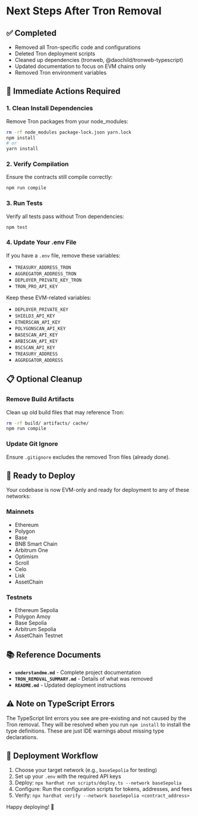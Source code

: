 # Next Steps After Tron Removal

## ✅ Completed
- Removed all Tron-specific code and configurations
- Deleted Tron deployment scripts
- Cleaned up dependencies (tronweb, @daochild/tronweb-typescript)
- Updated documentation to focus on EVM chains only
- Removed Tron environment variables

## 🔄 Immediate Actions Required

### 1. Clean Install Dependencies
Remove Tron packages from your node_modules:
```bash
rm -rf node_modules package-lock.json yarn.lock
npm install
# or
yarn install
```

### 2. Verify Compilation
Ensure the contracts still compile correctly:
```bash
npm run compile
```

### 3. Run Tests
Verify all tests pass without Tron dependencies:
```bash
npm test
```

### 4. Update Your .env File
If you have a `.env` file, remove these variables:
- `TREASURY_ADDRESS_TRON`
- `AGGREGATOR_ADDRESS_TRON`
- `DEPLOYER_PRIVATE_KEY_TRON`
- `TRON_PRO_API_KEY`

Keep these EVM-related variables:
- `DEPLOYER_PRIVATE_KEY`
- `SHIELD3_API_KEY`
- `ETHERSCAN_API_KEY`
- `POLYGONSCAN_API_KEY`
- `BASESCAN_API_KEY`
- `ARBISCAN_API_KEY`
- `BSCSCAN_API_KEY`
- `TREASURY_ADDRESS`
- `AGGREGATOR_ADDRESS`

## 📋 Optional Cleanup

### Remove Build Artifacts
Clean up old build files that may reference Tron:
```bash
rm -rf build/ artifacts/ cache/
npm run compile
```

### Update Git Ignore
Ensure `.gitignore` excludes the removed Tron files (already done).

## 🚀 Ready to Deploy

Your codebase is now EVM-only and ready for deployment to any of these networks:

### Mainnets
- Ethereum
- Polygon
- Base
- BNB Smart Chain
- Arbitrum One
- Optimism
- Scroll
- Celo
- Lisk
- AssetChain

### Testnets
- Ethereum Sepolia
- Polygon Amoy
- Base Sepolia
- Arbitrum Sepolia
- AssetChain Testnet

## 📚 Reference Documents

- **`understandme.md`** - Complete project documentation
- **`TRON_REMOVAL_SUMMARY.md`** - Details of what was removed
- **`README.md`** - Updated deployment instructions

## ⚠️ Note on TypeScript Errors

The TypeScript lint errors you see are pre-existing and not caused by the Tron removal. They will be resolved when you run `npm install` to install the type definitions. These are just IDE warnings about missing type declarations.

## 🎯 Deployment Workflow

1. Choose your target network (e.g., `baseSepolia` for testing)
2. Set up your `.env` with the required API keys
3. Deploy: `npx hardhat run scripts/deploy.ts --network baseSepolia`
4. Configure: Run the configuration scripts for tokens, addresses, and fees
5. Verify: `npx hardhat verify --network baseSepolia <contract_address>`

Happy deploying! 🚀

